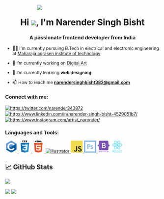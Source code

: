 <img align="right" width="400" src="https://i.pinimg.com/originals/9f/c2/12/9fc2126eec2c0a3876e3f2097af9b983.gif">
<h1 align="center">Hi <img width="40" src="https://media.giphy.com/media/kCMry3iScFtypKZXWn/giphy.gif">, I'm Narender Singh Bisht</h1>
<h3 align="center">A passionate frontend developer from India</h3>

- 👨‍💻 I'm currently pursuing B.Tech in electrical and electronic engineering at [Maharaja agrasen institute of technology](https://mait.ac.in/)

- 🔭 I’m currently working on [Digital Art](https://www.instagram.com/artist_narender/)

- 🌱 I’m currently learning **web designing**

- 📫 How to reach me **narendersinghbisht382@gmail.com**

<h3 align="left">Connect with me:</h3>
<p align="left">
<a href="https://twitter.com/https://twitter.com/narender343872" target="blank"><img align="center" src="https://raw.githubusercontent.com/rahuldkjain/github-profile-readme-generator/master/src/images/icons/Social/twitter.svg" alt="https://twitter.com/narender343872" height="30" width="40" /></a>
<a href="https://linkedin.com/in/https://www.linkedin.com/in/narender-singh-bisht-4529051b7/" target="blank"><img align="center" src="https://raw.githubusercontent.com/rahuldkjain/github-profile-readme-generator/master/src/images/icons/Social/linked-in-alt.svg" alt="https://www.linkedin.com/in/narender-singh-bisht-4529051b7/" height="30" width="40" /></a>
<a href="https://instagram.com/https://www.instagram.com/artist_narender/" target="blank"><img align="center" src="https://raw.githubusercontent.com/rahuldkjain/github-profile-readme-generator/master/src/images/icons/Social/instagram.svg" alt="https://www.instagram.com/artist_narender/" height="30" width="40" /></a>
</p>

<h3 align="left">Languages and Tools:</h3>
<p align="left"> <a href="https://www.cprogramming.com/" target="_blank"> <img src="https://raw.githubusercontent.com/devicons/devicon/master/icons/c/c-original.svg" alt="c" width="40" height="40"/> </a> <a href="https://www.w3schools.com/css/" target="_blank"> <img src="https://raw.githubusercontent.com/devicons/devicon/master/icons/css3/css3-original-wordmark.svg" alt="css3" width="40" height="40"/> </a> <a href="https://www.w3.org/html/" target="_blank"> <img src="https://raw.githubusercontent.com/devicons/devicon/master/icons/html5/html5-original-wordmark.svg" alt="html5" width="40" height="40"/> </a> <a href="https://www.adobe.com/in/products/illustrator.html" target="_blank"> <img src="https://www.vectorlogo.zone/logos/adobe_illustrator/adobe_illustrator-icon.svg" alt="illustrator" width="40" height="40"/> </a> <a href="https://developer.mozilla.org/en-US/docs/Web/JavaScript" target="_blank"> <img src="https://raw.githubusercontent.com/devicons/devicon/master/icons/javascript/javascript-original.svg" alt="javascript" width="40" height="40"/> </a> <a href="https://www.photoshop.com/en" target="_blank"> <img src="https://raw.githubusercontent.com/devicons/devicon/master/icons/photoshop/photoshop-line.svg" alt="photoshop" width="40" height="40"/> </a> 
<img src="https://raw.githubusercontent.com/devicons/devicon/master/icons/bootstrap/bootstrap-plain-wordmark.svg" alt="bootstrap" width="40" height="40"/> </a> <a href="https://reactjs.org/" target="_blank" rel="noreferrer"> <img src="https://raw.githubusercontent.com/devicons/devicon/master/icons/react/react-original-wordmark.svg" alt="react" width="40" height="40"/> </a> </p>


## &#x1f4c8; GitHub Stats
![](https://komarev.com/ghpvc/?username=Jayant-saksham)

<img  src="https://github-readme-stats.vercel.app/api?username=narendercoder&theme=radical&show_icons=true" width="50%" >
<img src = "https://github-readme-stats.vercel.app/api/top-langs/?username=narendercoder&layout=compact&theme=radical" width="48%"/>
